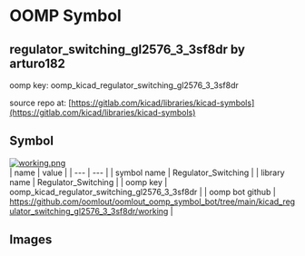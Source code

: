 # OOMP Symbol  
## regulator_switching_gl2576_3_3sf8dr  by arturo182  
  
oomp key: oomp_kicad_regulator_switching_gl2576_3_3sf8dr  
  
source repo at: [https://gitlab.com/kicad/libraries/kicad-symbols](https://gitlab.com/kicad/libraries/kicad-symbols)  
## Symbol  
  
[![working.png](working_600.png)](working.png)  
| name | value | 
| --- | --- | 
| symbol name | Regulator_Switching | 
| library name | Regulator_Switching | 
| oomp key | oomp_kicad_regulator_switching_gl2576_3_3sf8dr | 
| oomp bot github | https://github.com/oomlout/oomlout_oomp_symbol_bot/tree/main/kicad_regulator_switching_gl2576_3_3sf8dr/working | 
## Images  
